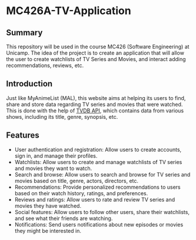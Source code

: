 # MC426A-TV-Application

## Summary
This repository will be used in the course MC426 (Software Engineering) at Unicamp. The idea of the project is to create an application that will allow the user to create watchlists of TV Series and Movies, and interact adding recommendations, reviews, etc.

## Introduction
Just like MyAnimeList (MAL), this website aims at helping its users to find, share and store data regarding TV series and movies that were watched.
This is done with the help of [TVDB API](https://thetvdb.com/api-information), which contains data from various shows, including its title, genre, synopsis, etc.

## Features
- User authentication and registration: Allow users to create accounts, sign in, and manage their profiles.
- Watchlists: Allow users to create and manage watchlists of TV series and movies they want to watch.
- Search and browse: Allow users to search and browse for TV series and movies based on title, genre, actors, directors, etc.
- Recommendations: Provide personalized recommendations to users based on their watch history, ratings, and preferences.
- Reviews and ratings: Allow users to rate and review TV series and movies they have watched.
- Social features: Allow users to follow other users, share their watchlists, and see what their friends are watching.
- Notifications: Send users notifications about new episodes or movies they might be interested in.
